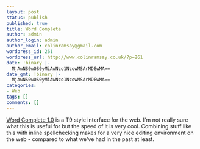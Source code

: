 ```yaml
---
layout: post
status: publish
published: true
title: Word Complete
author: admin
author_login: admin
author_email: colinramsay@gmail.com
wordpress_id: 261
wordpress_url: http://www.colinramsay.co.uk/?p=261
date: !binary |-
  MjAwNS0wOS0yMiAwNzo1NzowMSArMDEwMA==
date_gmt: !binary |-
  MjAwNS0wOS0yMiAwNzo1NzowMSArMDEwMA==
categories:
- Web
tags: []
comments: []
---
```

<p><a title="Word Complete 1.0" href="http://www.challenger.se/samples/woco.htm">Word Complete 1.0</a> is a T9 style interface for the web. I'm not really sure what this is useful for but the speed of it is very cool. Combining stuff like this with inline spellchecking makes for a very nice editing environment on the web - compared to what we've had in the past at least.</p>
